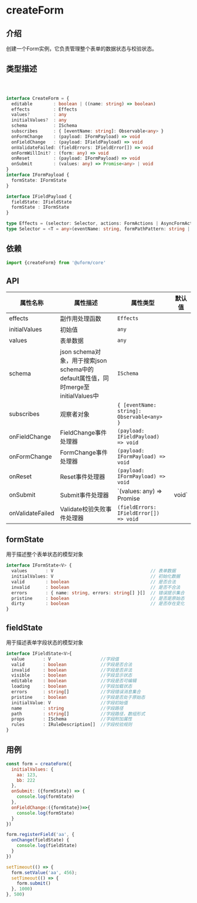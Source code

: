 # createForm

## 介绍

创建一个Form实例，它负责管理整个表单的数据状态与校验状态。

## 类型描述

```typescript



interface CreateForm = {
  editable        : boolean | ((name: string) => boolean)
  effects         : Effects
  values?         : any
  initialValues?  : any
  schema          : ISchema
  subscribes      : { [eventName: string]: Observable<any> }
  onFormChange    : (payload: IFormPayload) => void
  onFieldChange   : (payload: IFieldPayload) => void
  onValidateFailed: (fieldErrors: IFieldError[]) => void
  onFormWillInit? : (form: any) => void
  onReset         : (payload: IFormPayload) => void
  onSubmit        : (values: any) => Promise<any> | void
}
interface IFormPayload {
  formState: IFormState
}

interface IFieldPayload {
  fieldState: IFieldState
  formState : IFormState
}

type Effects = (selector: Selector, actions: FormActions | AsyncFormActions) => void
type Selector = <T = any>(eventName: string, formPathPattern: string | IFormPathMatcher) => Observable<T>
```

## 依赖

```javascript
import {createForm} from '@uform/core'
```

## API

| 属性名称         | 属性描述                                                                          | 属性类型                                                  | 默认值 |
| ---------------- | --------------------------------------------------------------------------------- | --------------------------------------------------------- | ------ |
| effects          | 副作用处理函数                                                                    | `Effects`                       |        |
| initialValues    | 初始值                                                                            | `any`                                                    |        |
| values | 表单数据 | `any`| | |
| schema           | json schema对象，用于搜索json schema中的default属性值，同时merge至initialValues中 | `ISchema`                                                    |        |
| subscribes       | 观察者对象                                                                        | `{ [eventName: string]: Observable<any> }`                         |        |
| onFieldChange    | FieldChange事件处理器                                                             | `(payload: IFieldPayload) => void` |        |
| onFormChange     | FormChange事件处理器                                                              | `(payload: IFormPayload) => void`                      |        |
| onReset          | Reset事件处理器                                                                   | `(payload: IFormPayload) => void`                        |        |
| onSubmit         | Submit事件处理器                                                                  | `(values: any) => Promise<any> | void`                        |        |
| onValidateFailed | Validate校验失败事件处理器                                                        | `(fieldErrors: IFieldError[]) => void`                      |        |

## formState

用于描述整个表单状态的模型对象

```typescript
interface IFormState<V> {
  values       : V                                     // 表单数据
  initialValues: V                                     // 初始化数据
  valid        : boolean                               // 是否合法
  invalid      : boolean                               // 是否不合法
  errors       : { name: string, errors: string[] }[]  // 错误提示集合
  pristine     : boolean                               // 是否是原始态
  dirty        : boolean                               // 是否存在变化
}
```

## fieldState

用于描述表单字段状态的模型对象

```typescript
interface IFieldState<V>{
  value       : V                   //字段值
  valid       : boolean             //字段是否合法
  invalid     : boolean             //字段是否非法
  visible     : boolean             //字段显示状态
  editable    : boolean             //字段是否可编辑
  loading     : boolean             //字段加载状态
  errors      : string[]            //字段错误消息集合
  pristine    : boolean             //字段是否处于原始态
  initialValue: V                   //字段初始值
  name        : string              //字段路径
  path        : string[]            //字段路径，数组形式
  props       : ISchema             //字段附加属性
  rules       : IRuleDescription[]  //字段校验规则
}
```

## 用例

```javascript
const form = createForm({
  initialValues: {
    aa: 123,
    bb: 222
  },
  onSubmit: ({formState}) => {
    console.log(formState)
  },
  onFieldChange:({formState})=>{
    console.log(formState)
  }
})

form.registerField('aa', {
  onChange(fieldState) {
    console.log(fieldState)
  }
})

setTimeout(() => {
  form.setValue('aa', 456);
  setTimeout(() => {
    form.submit()
  }, 1000)
}, 500)
```
